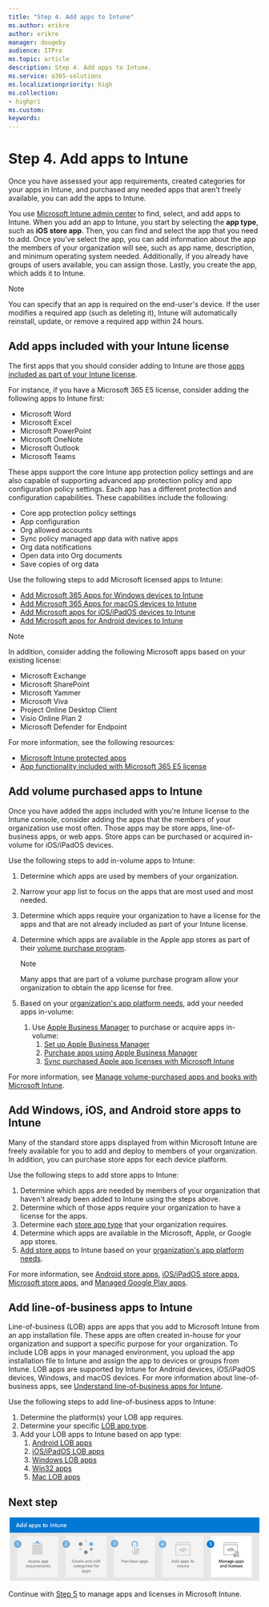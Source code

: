 ```yaml
---
title: "Step 4. Add apps to Intune"
ms.author: erikre
author: erikre
manager: dougeby
audience: ITPro
ms.topic: article
description: Step 4. Add apps to Intune.
ms.service: o365-solutions
ms.localizationpriority: high
ms.collection:
- highpri
ms.custom:
keywords:
---
```


# Step 4. Add apps to Intune

Once you have assessed your app requirements, created categories for your apps in Intune, and purchased any needed apps that aren't freely available, you can add the apps to Intune.

You use [Microsoft Intune admin center](https://go.microsoft.com/fwlink/?linkid=2109431) to find, select, and add apps to Intune. When you add an app to Intune, you start by selecting the **app type**, such as **iOS store app**. Then, you can find and select the app that you need to add. Once you've select the app, you can add information about the app the members of your organization will see, such as app name, description, and minimum operating system needed. Additionally, if you already have groups of users available, you can assign those. Lastly, you create the app, which adds it to Intune.

> [!NOTE]
> You can specify that an app is required on the end-user's device. If the user modifies a required app (such as deleting it), Intune will automatically reinstall, update, or remove a required app within 24 hours.

## Add apps included with your Intune license

The first apps that you should consider adding to Intune are those [apps included as part of your Intune license](apps-license-overview.md#microsoft-app-licenses-included-with-intune). 

For instance, if you have a Microsoft 365 E5 license, consider adding the following apps to Intune first:
- Microsoft Word
- Microsoft Excel
- Microsoft PowerPoint
- Microsoft OneNote
- Microsoft Outlook
- Microsoft  Teams

These apps support the core Intune app protection policy settings and are also capable of supporting advanced app protection policy and app configuration policy settings. Each app has a different protection and configuration capabilities. These capabilities include the following:

- Core app protection policy settings
- App configuration
- Org allowed accounts
- Sync policy managed app data with native apps
- Org data notifications
- Open data into Org documents
- Save copies of org data

Use the following steps to add Microsoft licensed apps to Intune:
- [Add Microsoft 365 Apps for Windows devices to Intune](/mem/intune/apps/apps-add-office365)
- [Add Microsoft 365 Apps for macOS devices to Intune](/mem/intune/apps/apps-add-office365-macos)
- [Add Microsoft apps for iOS/iPadOS devices to Intune](/mem/intune/apps/store-apps-ios)
- [Add Microsoft apps for Android devices to Intune](/mem/intune/apps/store-apps-android)

> [!NOTE]
> In addition, consider adding the following Microsoft apps based on your existing license:
> - Microsoft Exchange
> - Microsoft SharePoint
> - Microsoft Yammer
> - Microsoft Viva
> - Project Online Desktop Client
> - Visio Online Plan 2
> - Microsoft Defender for Endpoint

For more information, see the following resources:
- [Microsoft Intune protected apps](/mem/intune/apps/apps-supported-intune-apps)
- [App functionality included with Microsoft 365 E5 license](apps-license-overview.md#app-functionality-included-with-microsoft-365-e5-license)

## Add volume purchased apps to Intune

Once you have added the apps included with you're Intune license to the Intune console, consider adding the apps that the members of your organization use most often. Those apps may be store apps, line-of-business apps, or web apps. Store apps can be purchased or acquired in-volume for iOS/iPadOS devices.

Use the following steps to add in-volume apps to Intune:

1. Determine which apps are used by members of your organization.
2. Narrow your app list to focus on the apps that are most used and most needed.
3. Determine which apps require your organization to have a license for the apps and that are not already included as part of your Intune license.
4. Determine which apps are available in the Apple app stores as part of their [volume purchase program](apps-purchase-volume.md). 

    > [!NOTE]
    > Many apps that are part of a volume purchase program allow your organization to obtain the app license for free.

5. Based on your [organization's app platform needs](apps-add-step-1.md#determine-the-platforms-needed-for-each-app), add your needed apps in-volume:
    1. Use [Apple Business Manager](apps-purchase-volume.md#apple-business-manager) to purchase or acquire apps in-volume:
        1. [Set up Apple Business Manager](apps-purchase-volume.md#set-up-apple-business-manager)
        2. [Purchase apps using Apple Business Manager](apps-purchase-volume.md#purchase-apps-using-apple-business-manager)
        3. [Sync purchased Apple app licenses with Microsoft Intune](apps-purchase-volume.md#sync-purchased-apple-app-licenses-with-microsoft-intune)

For more information, see [Manage volume-purchased apps and books with Microsoft Intune](/mem/intune/apps/vpp-apps).

## Add Windows, iOS, and Android store apps to Intune

Many of the standard store apps displayed from within Microsoft Intune are freely available for you to add and deploy to members of your organization. In addition, you can purchase store apps for each device platform.

Use the following steps to add store apps to Intune:

1. Determine which apps are needed by members of your organization that haven't already been added to Intune using the steps above.
2. Determine which of those apps require your organization to have a license for the apps.
3. Determine each [store app type](apps-type-store.md) that your organization requires.
4. Determine which apps are available in the Microsoft, Apple, or Google app stores.
5. [Add store apps](apps-purchase-store.md#add-store-apps-based-on-platform) to Intune based on your [organization's app platform needs](apps-add-step-1.md#determine-the-platforms-needed-for-each-app).

For more information, see [Android store apps](/mem/intune/apps/store-apps-android), [iOS/iPadOS store apps](/mem/intune/apps/store-apps-ios), [Microsoft store apps](/mem/intune/apps/store-apps-microsoft), and [Managed Google Play apps](/mem/intune/apps/apps-add-android-for-work).

## Add line-of-business apps to Intune

Line-of-business (LOB) apps are apps that you add to Microsoft Intune from an app installation file. These apps are often created in-house for your organization and support a specific purpose for your organization. To include LOB apps in your managed environment, you upload the app installation file to Intune and assign the app to devices or groups from Intune. LOB apps are supported by Intune for Android devices, iOS/iPadOS devices, Windows, and macOS devices. For more information about line-of-business apps, see [Understand line-of-business apps for Intune](apps-type-lob.md).

Use the following steps to add line-of-business apps to Intune:

1. Determine the platform(s) your LOB app requires.
2. Determine your specific [LOB app type](apps-type-lob.md#line-of-business-apps-types).
3. Add your LOB apps to Intune based on app type:
    1. [Android LOB apps](/mem/intune/apps/lob-apps-android)
    2. [iOS/iPadOS LOB apps](/mem/intune/apps/lob-apps-ios)
    3. [Windows LOB apps](/mem/intune/apps/lob-apps-windows)
    4. [Win32 apps](/mem/intune/apps/apps-win32-app-management)
    5. [Mac LOB apps](/mem/intune/apps/lob-apps-macos)

## Next step

[![Step 5 to manage apps and licenses](../media/purchase-add-managed-apps/purchase-add-managed-apps-07.png)](apps-add-step-5.md)

Continue with [Step 5](apps-add-step-5.md) to manage apps and licenses in Microsoft Intune.